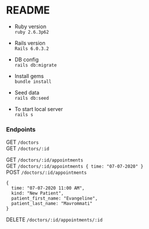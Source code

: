 # README

* Ruby version  
`ruby 2.6.3p62`

* Rails version  
`Rails 6.0.3.2`

* DB config  
`rails db:migrate`

* Install gems  
`bundle install` 

* Seed data  
`rails db:seed`

* To start local server  
`rails s`

### Endpoints
GET `/doctors`   
GET `/doctors/:id`   

GET `/doctors/:id/appointments`   
GET `/doctors/:id/appointments { time: "07-07-2020" }`   
POST `/doctors/:id/appointments`   
  ```
  {
    time: "07-07-2020 11:00 AM",
    kind: "New Patient",
    patient_first_name: "Evangeline",
    patient_last_name: "Mavrommati"
  }
  ```   
DELETE `/doctors/:id/appointments/:id`
